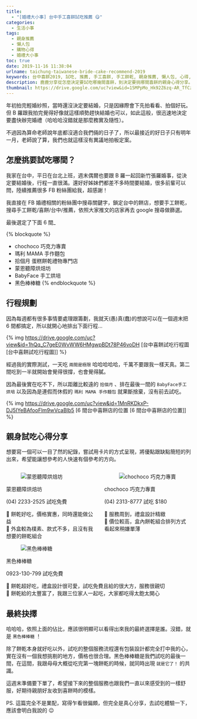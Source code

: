 ```yaml
---
title:
  - "[婚禮大小事] 台中手工喜餅試吃推薦 😋"
categories:
  - 生活小事
tags:
  - 親身推薦
  - 懶人包
  - 購物心得
  - 婚禮大小事
toc: true
date: 2019-11-16 11:38:04
urlname: taichung-taiwanese-bride-cake-recommend-2019
keywords: 台中喜餅2019, 試吃, 推薦, 手工喜餅, 手工餅乾, 親身推薦, 懶人包, 心得, 婚禮, chochoco 巧克力專賣, 瑪利 MAMA 手作麵包, 拾個月 蛋糕餅乾禮物專門店, 蒙恩聽障烘焙坊, BabyFace 手工烘培, 黑色棒棒糖
description: 鹿鹿分享從怎麼決定要試吃哪幾間喜餅，到決定要挑哪間喜餅的親身心得分享。用最簡短的內文與排版，快速知道怎麼挑喜餅最省時，能挑到你夢想中的喜餅。
thumbnail: https://drive.google.com/uc?view&id=15MPpMo_Hk92Z6zq-AR_TfCzZ8yT2zMw0
---
```


年初拍完輕婚紗照，當時還沒決定要結婚，只是因緣際會下先拍看看、拍個好玩。但 B 羅跟我拍完覺得好像就這樣順勢趕快結婚也可以，如此這般，很迅速地決定要盡快辦完婚禮（哈哈哈沒錯就是那麼務實及隨性）。

不過因為算命老師說年底都沒適合我們倆的日子了，所以最接近的好日子只有明年一月，老師說了算，我們也就這樣沒有異議地拍板定案。

## 怎麼挑要試吃哪間？

我家在台中，平日在台北上班，週末偶爾也要跟 B 羅一起回新竹張羅婚事，從決定要結婚後，行程一直很滿。還好好姊妹們都差不多時間要結婚，很多前輩可以問，陸續推薦很多 FB 粉絲團給我，超感謝！

我直接在 FB 婚禮相關的粉絲團中搜尋關鍵字，鎖定台中的餅店，想要手工餅乾，搜尋手工餅乾/喜餅/台中/推薦，依照大家推文的店家再去 google 搜尋做篩選。

最後選定了下面 6 間_<!-- more -->

{% blockquote %}
* chochoco 巧克力專賣
* 瑪利 MAMA 手作麵包
* 拾個月 蛋糕餅乾禮物專門店
* 蒙恩聽障烘焙坊
* BabyFace 手工烘培
* 黑色棒棒糖
{% endblockquote %}

## 行程規劃

因為每週都有很多事情要處理跟籌劃，我就天(愚)真(蠢)的想說可以在一個週末把 6 間都搞定，所以就開心地排出下面行程...

{% img https://drive.google.com/uc?view&id=1hQq_C7geE0WvWW6HMgwpBDt78P46voDH [台中喜餅試吃行程圖 [台中喜餅試吃行程圖]] %}

經過我的實際測試，一天吃 `兩間是極限` 哈哈哈哈哈，千萬不要跟我一樣天真。第二間吃到一半就開始會覺得很撐，也會覺得膩。

因為最後實在吃不下，所以距離比較遠的 `拾個月` 、排在最後一間的 `BabyFace手工烘培` 以及因為是連假而休假的 `瑪利 MAMA 手作麵包` 就果斷捨棄，沒有前去試吃。

{% img https://drive.google.com/uc?view&id=1MnRKDkxP-DJ5IYeBAfooFlm9wVcaBlb5 [6 間台中喜餅店的位置 [6 間台中喜餅店的位置]] %}

## 親身試吃心得分享

想要寫一個可以一目了然的紀錄，嘗試用卡片的方式呈現，將優點跟缺點簡短的列出來，希望能讓想參考的人快速有個參考的方向。

<div class="columns">
        <div class="column">
            <div class="card">
                <div class="card-image">
                    <figure class="image is-4by3">
                        <img src="https://drive.google.com/uc?view&id=1XND59hjVO8NVryzozT2PUDXpVUBtmDXa" alt="蒙恩聽障烘焙坊 ">
                    </figure>
                </div>
                <div class="card-content">
                    <div class="media">
                        <div class="media-content">
                            <p class="title is-4">蒙恩聽障烘焙坊 </p>
                            <p class="subtitle is-6"><a href="http://www.deaf.com.tw/">
                                    <span class="icon">
                                        <i class="fas fa-home"></i>
                                    </span>
                                </a>(04) 2233-2525 <a>試吃免費</a></p>
                        </div>
                    </div>
                    <div class="content">💖 餅乾好吃，價格實惠，同時還能做公益<br>🖤 外盒較為樸素、款式不多，且沒有我想要的餅乾組合
                        <br>
                    </div>
                </div>
            </div>
        </div>
        <div class="column">
            <div class="card">
                <div class="card-image">
                    <figure class="image is-4by3">
                        <img src="https://drive.google.com/uc?view&id=16qZ3kUwoeuzYfWUFk05Q_i-buiC3-ADQ" alt="chochoco 巧克力專賣">
                    </figure>
                </div>
                <div class="card-content">
                    <div class="media">
                        <div class="media-content">
                            <p class="title is-4">chochoco 巧克力專賣</p>
                            <p class="subtitle is-6">
                                <a href="http://www.chochoco.com/">
                                    <span class="icon">
                                        <i class="fas fa-home"></i>
                                    </span>
                                </a>
                                (04) 2313-8777 <a>試吃 $180</a></p>
                        </div>
                    </div>
                    <div class="content">💖 服務周到，禮盒設計精緻<br>🖤 價位較高，盒內餅乾組合排列方式看起來稍嫌單薄
                        <br>
                    </div>
                </div>
            </div>
        </div>
    </div>
    <div class="columns">
            <div class="column">
                <div class="card">
                    <div class="card-image">
                        <figure class="image is-4by3">
                            <img src="https://drive.google.com/uc?view&id=1x7_0kayHPbMNxOjE1SB7wIPoVDqiPMDz" alt="黑色棒棒糖">
                        </figure>
                    </div>
                    <div class="card-content">
                        <div class="media">
                            <div class="media-content">
                                <p class="title is-4">黑色棒棒糖 </p>
                                <p class="subtitle is-6"><a href="https://www.facebook.com/%E9%BB%91%E8%89%B2%E6%A3%92%E6%A3%92%E7%B3%96-%E8%A3%BD%E9%80%A0%E5%B9%B8%E7%A6%8F%E7%94%9C%E9%BB%9E%E7%9A%84%E9%AD%94%E6%B3%95%E5%B7%A5%E5%BB%A0-213534241137/">
                                        <span class="icon">
                                            <i class="fas fa-home"></i>
                                        </span>
                                    </a>0923-130-799 <a>試吃免費</a></p>
                            </div>
                        </div>
                        <div class="content">💖 餅乾超好吃，禮盒設計很可愛，試吃免費且給的很大方，服務很親切<br>🖤 餅乾給的太豐富了，我跟三位家人一起吃，大家都吃得太飽太開心
                            <br>
                        </div>
                    </div>
                </div>
            </div>
        </div>

## 最終抉擇

哈哈哈，依照上面的佔比，應該很明顯可以看得出來我的最終選擇是誰。沒錯，就是 `黑色棒棒糖` ！

除了餅乾本身就好吃以外，試吃的整個服務流程還有包裝設計都完全打中我的心，實在沒有一個我想挑剔的地方，價格也很合理。黑色棒棒糖是我們試吃的最後一間，在這間，我跟母母大概從吃完第一塊餅乾的時候，就同時出現 `就是它了！` 的共識。

這週末準備要下單了，希望接下來的整個服務也跟我們一直以來感受到的一樣舒服，好期待親朋好友收到喜餅時的模樣。

PS. 這篇完全不是業配，寫得乍看很偏頗，但完全是真心分享，去試吃體驗一下，應該會明白我說的 😉